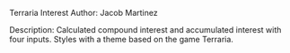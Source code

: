 Terraria Interest
Author: Jacob Martinez

Description: Calculated compound interest and accumulated interest with four inputs. Styles with a theme based on the game Terraria. 